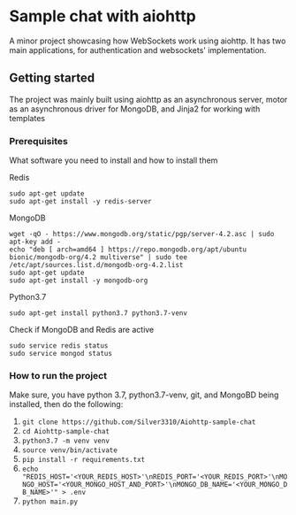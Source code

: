 # Sample chat with aiohttp  
  
A minor project showcasing how WebSockets work using aiohttp. It has two main applications, for authentication and websockets' implementation.
  
## Getting started

The project was mainly built using aiohttp as an asynchronous server, motor as an asynchronous driver for MongoDB, and Jinja2 for working with templates

### Prerequisites

What software you need to install and how to install them

Redis
```
sudo apt-get update
sudo apt-get install -y redis-server
```
MongoDB
```
wget -qO - https://www.mongodb.org/static/pgp/server-4.2.asc | sudo apt-key add -
echo "deb [ arch=amd64 ] https://repo.mongodb.org/apt/ubuntu bionic/mongodb-org/4.2 multiverse" | sudo tee /etc/apt/sources.list.d/mongodb-org-4.2.list
sudo apt-get update
sudo apt-get install -y mongodb-org
```
Python3.7
```
sudo apt-get install python3.7 python3.7-venv
```

Check if MongoDB and Redis are active
```
sudo service redis status
sudo service mongod status
```

### How to run the project

Make sure, you have python 3.7, python3.7-venv, git, and MongoBD being installed, then do the following:

1.   ```git clone https://github.com/Silver3310/Aiohttp-sample-chat```
2.   ```cd Aiohttp-sample-chat```
3.   ```python3.7 -m venv venv```
4.   ```source venv/bin/activate```
5.   ```pip install -r requirements.txt```
6.   ```echo "REDIS_HOST='<YOUR_REDIS_HOST>'\nREDIS_PORT='<YOUR_REDIS_PORT>'\nMONGO_HOST='<YOUR_MONGO_HOST_AND_PORT>'\nMONGO_DB_NAME='<YOUR_MONGO_DB_NAME>'" > .env```
7.   ```python main.py```